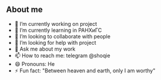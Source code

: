 ## About me
- 🔭 I’m currently working on project
- 🌱 I’m currently learning in РАНХиГС
- 👯 I’m looking to collaborate with people
- 🤔 I’m looking for help with project
- 💬 Ask me about my work
- 📫 How to reach me: telegram @shoqie
- 😄 Pronouns: He
- ⚡ Fun fact: "Between heaven and earth, only I am worthy"
